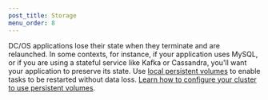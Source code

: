 ```yaml
---
post_title: Storage
menu_order: 8
---
```


DC/OS applications lose their state when they terminate and are relaunched. In some contexts, for instance, if your application uses MySQL, or if you are using a stateful service like Kafka or Cassandra, you'll want your application to preserve its state. Use [local persistent volumes](/docs/1.7/usage/storage/persistent-volume/) to enable tasks to be restarted without data loss. [Learn how to configure your cluster to use persistent volumes](/docs/1.7/administration/storage/mount-disk-resources/).
